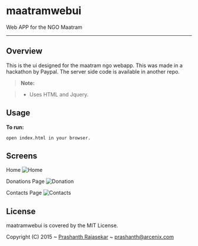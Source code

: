 maatramwebui
===================


Web APP for the NGO Maatram

----------


Overview
-------------

This is the ui designed for the maatram ngo webapp. This was made in a hackathon by Paypal. The server side code is available in another repo.

> **Note:**

> - Uses HTML and Jquery.

Usage
-------------------

**To run:**
```
open index.html in your browser.
```
Screens
-----------
Home
![Home](http://s9.postimg.org/jcc9m28bz/Screen_Shot_2015_05_03_at_12_53_53_AM.png)

Donations Page
![Donation](http://s9.postimg.org/77x052vfz/Screen_Shot_2015_05_03_at_12_53_39_AM.png)

Contacts Page
![Contacts](http://s9.postimg.org/owoqwp773/Screen_Shot_2015_05_03_at_12_54_16_AM.png)

License
---------
maatramwebui is covered by the MIT License.

Copyright (C) 2015 ~ [Prashanth Rajasekar][3] ~ [prashanth@arcenix.com][4]

  [1]: http://www.envjs.com/
  [2]: https://developer.mozilla.org/en-US/docs/Mozilla/Projects/Rhino
  [3]: http://www.prashanthrv.com/
  [4]: mailto:prashanth@arcenix.com